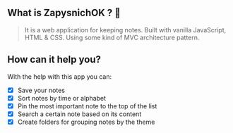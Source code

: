 ## What is ZapysnichOK ? 📝
> It is a web application for keeping notes. Built with vanilla JavaScript, HTML & CSS. 
Using some kind of MVC architecture pattern.

## How can it help you?
With the help with this app you can:
- [x] Save your notes
- [x] Sort notes by time or alphabet
- [x] Pin the most important note to the top of the list
- [x] Search a certain note based on its content
- [x] Create folders for grouping notes by the theme
